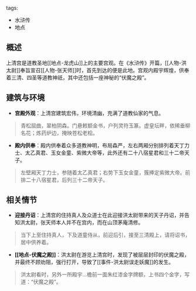 tags:
  - 水浒传
  - 地点

## 概述
上清宫是道教圣地[[地点-龙虎山]]上的主要宫观。在《水浒传》开篇，[[人物-洪太尉]]奉旨宣召[[人物-张天师]]时，首先到达的便是此地。宫观内殿宇辉煌，供奉着三清、四圣等道教神祇，其中还包括一座神秘的“伏魔之殿”。

## 建筑与环境
- **宫殿外观**：上清宫建筑宏伟，环境清幽，充满了道教仙家的气息。
> 青松屈曲，翠柏阴森。门悬敕额金书，户列灵符玉篆。虚皇坛畔，依稀垂柳名花；炼药炉边，掩映苍松老桧。

- **殿内供奉**：殿内供奉着众多道教神明，布局森严，左右两厢分别排列着天丁力士、太乙真君、玉女金童、紫微大帝等，此外还有二十八宿星君和三十二帝天子。
> 左壁厢天丁力士，参随着太乙真君；右势下玉女金童，簇捧定紫微大帝。前排二十八宿星君，后列三十二帝天子。

## 相关情节
- **迎接丹诏**：上清宫的住持真人及众道士在此迎接洪太尉带来的天子丹诏，并告知洪太尉，张天师本人并不在宫内，而在山顶茅庵清修。
> 当下上至住持真人，下及道童侍从，前迎后引，接至三清殿上，请将诏书，居中供养着。

- **[[地点-伏魔之殿]]**：洪太尉在游览上清宫时，发现了被层层封印的伏魔之殿，并最终不顾劝阻，强行打开，导致了[[事件-洪太尉误走妖魔]]的发生。
> 洪太尉看时，另外一所殿宇...檐前一面朱红漆金字牌额，上书四个金字，写道：“伏魔之殿”。
